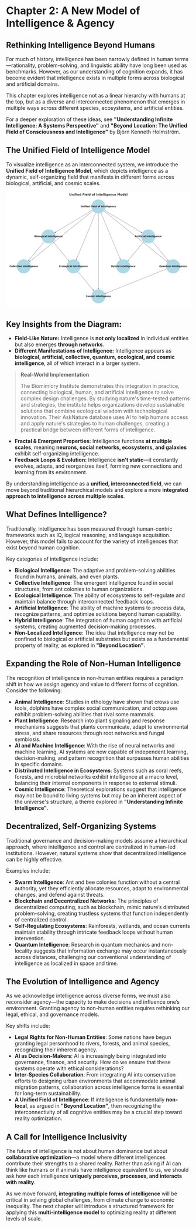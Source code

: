 # **Chapter 2: A New Model of Intelligence & Agency**

## Rethinking Intelligence Beyond Humans
For much of history, intelligence has been narrowly defined in human terms—rationality, problem-solving, and linguistic ability have long been used as benchmarks. However, as our understanding of cognition expands, it has become evident that intelligence exists in multiple forms across biological and artificial domains. 

This chapter explores intelligence not as a linear hierarchy with humans at the top, but as a diverse and interconnected phenomenon that emerges in multiple ways across different species, ecosystems, and artificial entities.

For a deeper exploration of these ideas, see **"Understanding Infinite Intelligence: A Systems Perspective"** and **"Beyond Location: The Unified Field of Consciousness and Intelligence"** by Björn Kenneth Holmström.

## **The Unified Field of Intelligence Model**

To visualize intelligence as an interconnected system, we introduce the **Unified Field of Intelligence Model**, which depicts intelligence as a dynamic, self-organizing field that manifests in different forms across biological, artificial, and cosmic scales.

![**Diagram: Unified Field of Intelligence Model**](2-unified-field-of-intelligence-model.png)

## **Key Insights from the Diagram:**
- **Field-Like Nature:** Intelligence is **not only localized** in individual entities but also emerges **through networks**.
- **Different Manifestations of Intelligence:** Intelligence appears as **biological, artificial, collective, quantum, ecological, and cosmic intelligence**, all of which interact in a larger system.

> **Real-World Implementation**
>
> The Biomimicry Institute demonstrates this integration in practice, connecting biological, human, and artificial intelligence to solve complex design challenges. By studying nature's time-tested patterns and strategies, the institute helps organizations develop sustainable solutions that combine ecological wisdom with technological innovation. Their AskNature database uses AI to help humans access and apply nature's strategies to human challenges, creating a practical bridge between different forms of intelligence.

- **Fractal & Emergent Properties:** Intelligence functions **at multiple scales**, meaning **neurons, social networks, ecosystems, and galaxies** exhibit self-organizing intelligence.
- **Feedback Loops & Evolution:** Intelligence **isn’t static**—it constantly evolves, adapts, and reorganizes itself, forming new connections and learning from its environment.

By understanding intelligence as a **unified, interconnected field**, we can move beyond traditional hierarchical models and explore a more **integrated approach to intelligence across multiple scales**.

## **What Defines Intelligence?**
Traditionally, intelligence has been measured through human-centric frameworks such as IQ, logical reasoning, and language acquisition. However, this model fails to account for the variety of intelligences that exist beyond human cognition.

Key categories of intelligence include:
- **Biological Intelligence**: The adaptive and problem-solving abilities found in humans, animals, and even plants.
- **Collective Intelligence**: The emergent intelligence found in social structures, from ant colonies to human organizations.
- **Ecological Intelligence**: The ability of ecosystems to self-regulate and maintain balance through interconnected feedback loops.
- **Artificial Intelligence**: The ability of machine systems to process data, recognize patterns, and optimize solutions beyond human capability.
- **Hybrid Intelligence**: The integration of human cognition with artificial systems, creating augmented decision-making processes.
- **Non-Localized Intelligence**: The idea that intelligence may not be confined to biological or artificial substrates but exists as a fundamental property of reality, as explored in **"Beyond Location"**.

## Expanding the Role of Non-Human Intelligence
The recognition of intelligence in non-human entities requires a paradigm shift in how we assign agency and value to different forms of cognition. Consider the following:
- **Animal Intelligence**: Studies in ethology have shown that crows use tools, dolphins have complex social communication, and octopuses exhibit problem-solving abilities that rival some mammals.
- **Plant Intelligence**: Research into plant signaling and response mechanisms suggests that plants communicate, adapt to environmental stress, and share resources through root networks and fungal symbiosis.
- **AI and Machine Intelligence**: With the rise of neural networks and machine learning, AI systems are now capable of independent learning, decision-making, and pattern recognition that surpasses human abilities in specific domains.
- **Distributed Intelligence in Ecosystems**: Systems such as coral reefs, forests, and microbial networks exhibit intelligence at a macro level, balancing their internal components in response to external stimuli.
- **Cosmic Intelligence**: Theoretical explorations suggest that intelligence may not be bound to living systems but may be an inherent aspect of the universe's structure, a theme explored in **"Understanding Infinite Intelligence"**.

## Decentralized, Self-Organizing Systems
Traditional governance and decision-making models assume a hierarchical approach, where intelligence and control are centralized in human-led institutions. However, natural systems show that decentralized intelligence can be highly effective.

Examples include:
- **Swarm Intelligence**: Ant and bee colonies function without a central authority, yet they efficiently allocate resources, adapt to environmental changes, and defend against threats.
- **Blockchain and Decentralized Networks**: The principles of decentralized computing, such as blockchain, mimic nature’s distributed problem-solving, creating trustless systems that function independently of centralized control.
- **Self-Regulating Ecosystems**: Rainforests, wetlands, and ocean currents maintain stability through intricate feedback loops without human intervention.
- **Quantum Intelligence**: Research in quantum mechanics and non-locality suggests that information exchange may occur instantaneously across distances, challenging our conventional understanding of intelligence as localized in space and time.

## **The Evolution of Intelligence and Agency**
As we acknowledge intelligence across diverse forms, we must also reconsider agency—the capacity to make decisions and influence one’s environment. Granting agency to non-human entities requires rethinking our legal, ethical, and governance models.

Key shifts include:
- **Legal Rights for Non-Human Entities**: Some nations have begun granting legal personhood to rivers, forests, and animal species, recognizing their inherent agency.
- **AI as Decision-Makers**: AI is increasingly being integrated into governance, finance, and security. How do we ensure that these systems operate with ethical considerations?
- **Inter-Species Collaboration**: From integrating AI into conservation efforts to designing urban environments that accommodate animal migration patterns, collaboration across intelligence forms is essential for long-term sustainability.
- **A Unified Field of Intelligence**: If intelligence is fundamentally **non-local**, as argued in **"Beyond Location"**, then recognizing the interconnectivity of all cognitive entities may be a crucial step toward reality optimization.

## **A Call for Intelligence Inclusivity**
The future of intelligence is not about human dominance but about **collaborative optimization**—a model where different intelligences contribute their strengths to a shared reality. Rather than asking if AI can think like humans or if animals have intelligence equivalent to us, we should ask how each intelligence **uniquely perceives, processes, and interacts with reality**.

As we move forward, **integrating multiple forms of intelligence** will be critical in solving global challenges, from climate change to economic inequality. The next chapter will introduce a structured framework for applying this **multi-intelligence model** to optimizing reality at different levels of scale.

